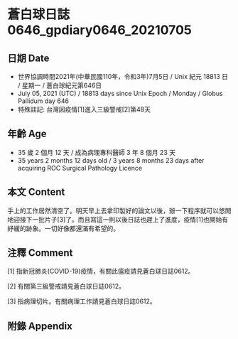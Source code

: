 [_metadata_:encoding]: - "utf-8"
[_metadata_:language]: - "zh-Hant-TW"
[_metadata_:fileformat]: - "markdown"
[_metadata_:MIME_type]: - "text/plain"
[_metadata_:markdown_version]: - "commonmark version 0.29"
[_metadata_:markdown_spec]: - "https://spec.commonmark.org/0.29/"

# 蒼白球日誌0646_gpdiary0646_20210705 #

## 日期 Date ##

* 世界協調時間2021年(中華民國110年，令和3年)7月5日 / Unix 紀元 18813 日 / 星期一 / 蒼白球紀元第646日
* July 05, 2021 (UTC) / 18813 days since Unix Epoch / Monday / Globus Pallidum day 646
* 特殊註記: 台灣因疫情[1]進入三級警戒[2]第48天

## 年齡 Age ##

* 35 歲 2 個月 12 天 / 成為病理專科醫師 3 年 8 個月 23 天
* 35 years 2 months 12 days old / 3 years 8 months 23 days after acquiring ROC Surgical Pathology Licence

## 本文 Content ##

手上的工作居然清空了。明天早上去拿印製好的論文以後，辦一下程序就可以悠閒地迎接下一批片子[3]了。而且寫這一則以後日誌也趕上了進度，疫情[1]也開始有紓緩的跡象。一切好像都還滿有希望的。

## 注釋 Comment ##

[1] 指新冠肺炎(COVID-19)疫情，有關此瘟疫請見蒼白球日誌0612。

[2] 有關第三級警戒請見蒼白球日誌0612。

[3] 指病理切片。有關病理工作請見蒼白球日誌0612。

## 附錄 Appendix ##

